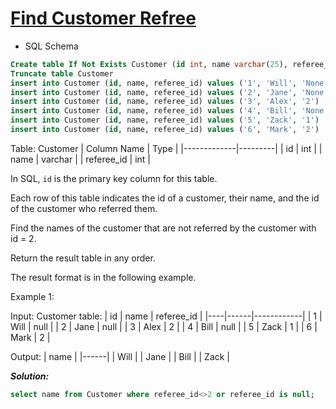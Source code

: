 # [Find Customer Refree](https://leetcode.com/problems/find-customer-referee/)

* SQL Schema

```sql
Create table If Not Exists Customer (id int, name varchar(25), referee_id int)
Truncate table Customer
insert into Customer (id, name, referee_id) values ('1', 'Will', 'None')
insert into Customer (id, name, referee_id) values ('2', 'Jane', 'None')
insert into Customer (id, name, referee_id) values ('3', 'Alex', '2')
insert into Customer (id, name, referee_id) values ('4', 'Bill', 'None')
insert into Customer (id, name, referee_id) values ('5', 'Zack', '1')
insert into Customer (id, name, referee_id) values ('6', 'Mark', '2')
```

Table: Customer
| Column Name | Type    |
|-------------|---------|
| id          | int     |
| name        | varchar |
| referee_id  | int     |

In SQL, `id` is the primary key column for this table.

Each row of this table indicates the id of a customer, their name, and the id of the customer who referred them.

Find the names of the customer that are not referred by the customer with id = 2.

Return the result table in any order.

The result format is in the following example.

Example 1:

Input:
Customer table:
| id | name | referee_id |
|----|------|------------|
| 1  | Will | null       |
| 2  | Jane | null       |
| 3  | Alex | 2          |
| 4  | Bill | null       |
| 5  | Zack | 1          |
| 6  | Mark | 2          |

Output:
| name |
|------|
| Will |
| Jane |
| Bill |
| Zack |

_**Solution:**_

```sql
select name from Customer where referee_id<>2 or referee_id is null;
```
